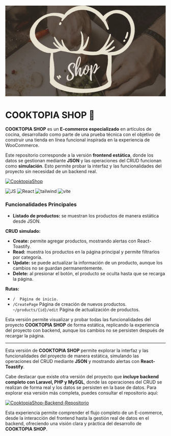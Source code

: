 ![N1](https://github.com/FernadoCodeDev/Cooktopia-frontend/blob/main/Readme/N1.webp)

# COOKTOPIA SHOP 🛒

**COOKTOPIA SHOP** es un **E-commerce especializado** en artículos de cocina, desarrollado como parte de una prueba técnica con el objetivo de construir una tienda en línea funcional inspirada en la experiencia de WooCommerce.

Este repositorio corresponde a la versión **frontend estática**, donde los datos se gestionan mediante **JSON** y las operaciones del CRUD funcionan como **simulación**. Esto permite probar la interfaz y las funcionalidades del proyecto sin necesidad de un backend real.

[![CooktopiaShop](https://img.shields.io/static/v1?message=Cooktopia-Shop&logo=shopee&label=&color=e2d9c8&logoColor=black&labelColor=&style=for-the-badge)](https://cooktopiashop.netlify.app/)
<div align="left">
    
![JS](https://img.shields.io/static/v1?message=javascript&logo=javascript&label=&color=F7DF1E&logoColor=black&labelColor=&style=for-the-badge)
![React](https://img.shields.io/static/v1?message=React&logo=react&label=&color=61DAFB&logoColor=black&labelColor=&style=for-the-badge)
![tailwind](https://img.shields.io/static/v1?message=tailwindCSS&logo=tailwindcss&label=&color=06B6D4&logoColor=white&labelColor=&style=for-the-badge)
![vite](https://img.shields.io/static/v1?message=vite&logo=vite&label=&color=646CFF&logoColor=white&labelColor=&style=for-the-badge)

</div>  


### Funcionalidades Principales

- **Listado de productos:** se muestran los productos de manera estática desde JSON.
  
**CRUD simulado:**
- **Create:** permite agregar productos, mostrando alertas con React-Toastify.
- **Read:** muestra los productos en la página principal y permite filtrarlos por categoría.
- **Update:** se puede actualizar la información de un producto, aunque los cambios no se guardan permanentemente.
- **Delete:** al presionar el botón, el producto se oculta hasta que se recarga la página.

**Rutas:**

- `/  Página de inicio.`
- `/CreatePage` Página de creación de nuevos productos.
-`/products/{id}/edit`  Página de actualización de productos.

Esta versión permite visualizar y probar todas las funcionalidades del proyecto **COOKTOPIA SHOP** de forma estática, replicando la experiencia del proyecto con backend, aunque los cambios no se persisten después de recargar la página.

---

Esta versión de **COOKTOPIA SHOP** permite explorar la interfaz y las funcionalidades del proyecto de manera estática, simulando las operaciones del CRUD mediante **JSON** y mostrando alertas con **React-Toastify**.

Cabe destacar que existe otra versión del proyecto que **incluye backend completo con Laravel, PHP y MySQL**, donde las operaciones del CRUD se realizan de forma real y los datos se persisten en la base de datos. Para explorar esa versión más completa, puedes consultar el repositorio aquí:

[![CooktopiaShop-Backend-Repositorio](https://img.shields.io/static/v1?message=Cooktopia-Shop-Backend-Repositorio&logo=github&label=&color=181717&logoColor=white&labelColor=&style=for-the-badge)](https://github.com/FernadoCodeDev/Cooktopia-Backend)

Esta experiencia permite comprender el flujo completo de un E-commerce, desde la interacción del frontend hasta la gestión real de datos en el backend, ofreciendo una visión clara y práctica del desarrollo de **COOKTOPIA SHOP**.




